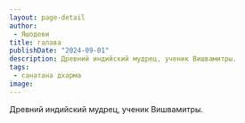 ```yaml
---
layout: page-detail
author:
 - Яшодеви
title: галава
publishDate: "2024-09-01"
description: Древний индийский мудрец, ученик Вишвамитры.
tags:
 - санатана дхарма
image: 
---
```


Древний индийский мудрец, ученик Вишвамитры.

